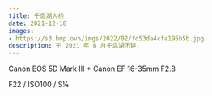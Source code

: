 ```yaml
---
title: 千岛湖大桥
date: 2021-12-18
images:
- https://s3.bmp.ovh/imgs/2022/02/fd53da4cfa195b5b.jpg
description: 于 2021 年 6 月千岛湖团建.
---
```

Canon EOS 5D Mark III + Canon EF 16-35mm F2.8

F22 / ISO100 / S⅛